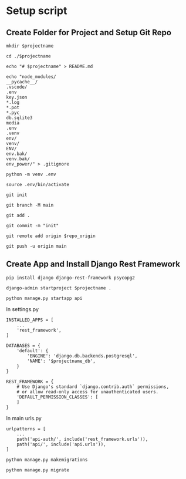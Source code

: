 # Setup script

## Create Folder for Project and Setup Git Repo

`mkdir $projectname`

`cd ./$projectname`

`echo "# $projectname" > README.md`

```
echo "node_modules/
__pycache__/
.vscode/
.env
key.json
*.log
*.pot
*.pyc
db.sqlite3
media
.env 
.venv 
env/ 
venv/ 
ENV/ 
env.bak/ 
venv.bak/ 
env_power/" > .gitignore
```
`python -m venv .env`

`source .env/bin/activate`

`git init`

`git branch -M main`

`git add .`

`git commit -m "init"`

`git remote add origin $repo_origin`

`git push -u origin main`

## Create App and Install Django Rest Framework

`pip install django django-rest-framework psycopg2`

`django-admin startproject $projectname .`

`python manage.py startapp api`

In settings.py

```
INSTALLED_APPS = [
    ...
    'rest_framework',
]

DATABASES = {
    'default': {
        'ENGINE': 'django.db.backends.postgresql',
        'NAME': '$projectname_db',
    }
}

REST_FRAMEWORK = {
    # Use Django's standard `django.contrib.auth` permissions,
    # or allow read-only access for unauthenticated users.
    'DEFAULT_PERMISSION_CLASSES': [
    ]
}
```

In main urls.py

```
urlpatterns = [
    ...
    path('api-auth/', include('rest_framework.urls')),
    path('api/', include('api.urls')),
]
```
`python manage.py makemigrations`

`python manage.py migrate`

